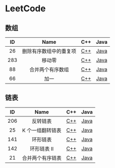# LeetCode

## 数组

| ID  |          Name          |           C++           |                Java                 |
| :-: | :--------------------: | :---------------------: | :---------------------------------: |
| 26  | 删除有序数组中的重复项 | [C++](C++/26/main.cpp)  | [Java](Java/src/L26/Solution.java)  |
| 283 |         移动零         | [C++](C++/283/main.cpp) | [Java](Java/src/L283/Solution.java) |
| 88  |    合并两个有序数组    | [C++](C++/88/main.cpp)  | [Java](Java/src/L88/Solution.java)  |
| 66  |          加一          | [C++](C++/66/main.cpp)  | [Java](Java/src/L66/Solution.java)  |

## 链表

| ID  |       Name       |           C++           |                Java                 |
| :-: | :--------------: | :---------------------: | :---------------------------------: |
| 206 |     反转链表     | [C++](C++/206/main.cpp) | [Java](Java/src/L206/Solution.java) |
| 25  | K 个一组翻转链表 | [C++](C++/25/main.cpp)  | [Java](Java/src/L25/Solution.java)  |
| 141 |     环形链表     | [C++](C++/141/main.cpp) | [Java](Java/src/L141/Solution.java) |
| 142 |   环形链表 II    | [C++](C++/142/main.cpp) | [Java](Java/src/L142/Solution.java) |
| 21  | 合并两个有序链表 | [C++](C++/21/main.cpp)  | [Java](Java/src/L21/Solution.java)  |
